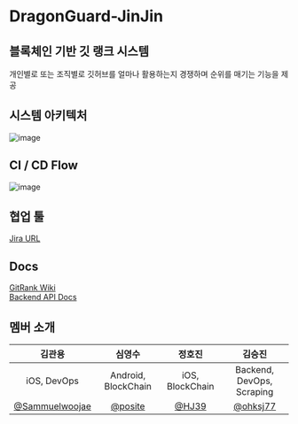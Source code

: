 # DragonGuard-JinJin
## 블록체인 기반 깃 랭크 시스템
개인별로 또는 조직별로 깃허브를 얼마나 활용하는지 경쟁하며 순위를 매기는 기능을 제공
## 시스템 아키텍처

![image](https://github.com/tukcom2023CD/DragonGuard-JinJin/assets/89020004/b4855730-13ba-4f5e-b809-d51be9fd768e)


## CI / CD Flow
![image](https://github.com/tukcom2023CD/DragonGuard-JinJin/assets/89020004/7065b430-d8ee-4244-97b7-c1c7b24acf10)

## 협업 툴
<a href="https://seoullian.atlassian.net/jira/software/projects/DJ/boards/2/backlog" target="_blank"> Jira URL</a>

## Docs
<a href="https://github.com/tukcom2023CD/DragonGuard-JinJin/wiki">GitRank Wiki</a><br>
<a href="https://ohksj77.github.io/DragonGuard-JinJin-API-Docs/">Backend API Docs</a>

## 멤버 소개

|김관용|심영수|정호진|김승진|
|:----:|:----:|:----:|:----:|
|iOS, DevOps|Android, BlockChain|iOS, BlockChain|Backend, DevOps, Scraping|
|<a href="https://github.com/Sammuelwoojae">@Sammuelwoojae</a>|<a href="https://github.com/posite">@posite</a>|<a href="https://github.com/HJ39">@HJ39</a>|<a href="https://github.com/ohksj77">@ohksj77</a>|
